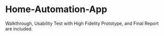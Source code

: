 # Home-Automation-App
Walkthrough, Usability Test with High Fidelity Prototype, and Final Report are included.
